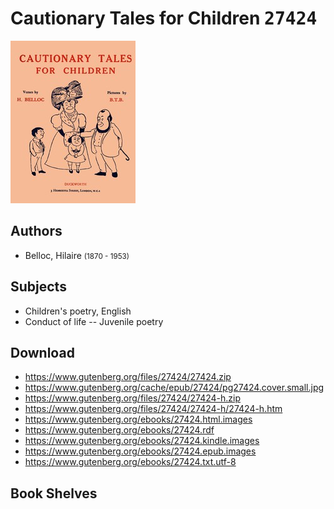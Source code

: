 # Cautionary Tales for Children <kbd>27424</kbd>

![](./cover.medium.jpg "")

## Authors


 - Belloc, Hilaire <small>(1870 - 1953)</small>

## Subjects


 - Children's poetry, English
 - Conduct of life -- Juvenile poetry

## Download


 - https://www.gutenberg.org/files/27424/27424.zip
 - https://www.gutenberg.org/cache/epub/27424/pg27424.cover.small.jpg
 - https://www.gutenberg.org/files/27424/27424-h.zip
 - https://www.gutenberg.org/files/27424/27424-h/27424-h.htm
 - https://www.gutenberg.org/ebooks/27424.html.images
 - https://www.gutenberg.org/ebooks/27424.rdf
 - https://www.gutenberg.org/ebooks/27424.kindle.images
 - https://www.gutenberg.org/ebooks/27424.epub.images
 - https://www.gutenberg.org/ebooks/27424.txt.utf-8

## Book Shelves


